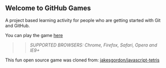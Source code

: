 ## Welcome to GitHub Games

A project based learning activity for people who are getting started with Git and GitHub.

You can play the game [here](https://cantgitnosf.github.io/github-games/)

>> _*SUPPORTED BROWSERS*: Chrome, Firefox, Safari, Opera and IE9+_

This fun open source game was cloned from: [jakesgordon/javascript-tetris](https://github.com/jakesgordon/javascript-tetris)
